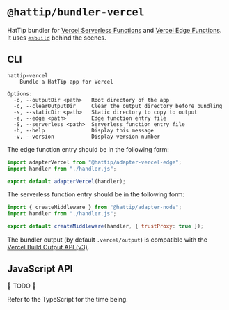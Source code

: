 # `@hattip/bundler-vercel`

HatTip bundler for [Vercel Serverless Functions](https://vercel.com/docs/concepts/functions#serverless-functions) and [Vercel Edge Functions](https://vercel.com/docs/concepts/functions#serverless-functions). It uses [`esbuild`](https://esbuild.github.io) behind the scenes.

## CLI

```
hattip-vercel
    Bundle a HatTip app for Vercel

Options:
  -o, --outputDir <path>   Root directory of the app
  -c, --clearOutputDir     Clear the output directory before bundling
  -s, --staticDir <path>   Static directory to copy to output
  -e, --edge <path>        Edge function entry file
  -S, --serverless <path>  Serverless function entry file
  -h, --help               Display this message
  -v, --version            Display version number
```

The edge function entry should be in the following form:

```js
import adapterVercel from "@hattip/adapter-vercel-edge";
import handler from "./handler.js";

export default adapterVercel(handler);
```

The serverless function entry should be in the following form:

```js
import { createMiddleware } from "@hattip/adapter-node";
import handler from "./handler.js";

export default createMiddleware(handler, { trustProxy: true });
```

The bundler output (by default `.vercel/output`) is compatible with the [Vercel Build Output API (v3)](https://vercel.com/docs/build-output-api/v3).

## JavaScript API

🚧 TODO 🚧

Refer to the TypeScript for the time being.
